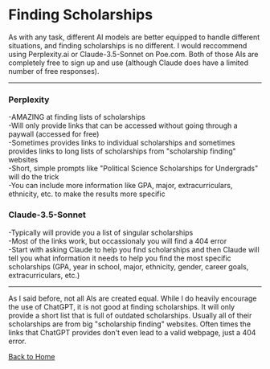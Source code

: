 # Finding Scholarships

As with any task, different AI models are better equipped to handle different situations, and finding scholarships is no different. I would reccommend using Perplexity.ai or Claude-3.5-Sonnet on Poe.com. Both of those AIs are completely free to sign up and use (although Claude does have a limited number of free responses). 

_____

### Perplexity
-AMAZING at finding lists of scholarships  
-Will only provide links that can be accessed without going through a paywall (accessed for free)  
-Sometimes provides links to individual scholarships and sometimes provides links to long lists of scholarships from "scholarship finding" websites  
-Short, simple prompts like "Political Science Scholarships for Undergrads" will do the trick  
-You can include more information like GPA, major, extracurriculars, ethnicity, etc. to make the results more specific  

### Claude-3.5-Sonnet
-Typically will provide you a list of singular scholarships  
-Most of the links work, but occassionaly you will find a 404 error  
-Start with asking Claude to help you find scholarships and then Claude will tell you what information it needs to help you find the most specific scholarships (GPA, year in school, major, ethnicity, gender, career goals, extracurriculars, etc.)

_____

As I said before, not all AIs are created equal. While I do heavily encourage the use of ChatGPT, it is not good at finding scholarships. It will only provide a short list that is full of outdated scholarships. Usually all of their scholarships are from big "scholarship finding" websites. Often times the links that ChatGPT provides don't even lead to a valid webpage, just a 404 error. 

[Back to Home](scholarships-AIstyle.md)
